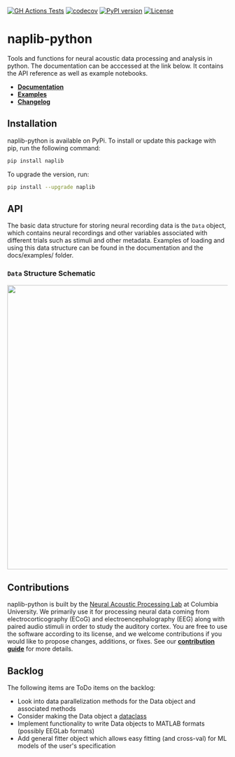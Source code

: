 [![GH Actions Tests](https://github.com/naplab/naplib-python/actions/workflows/python-package.yml/badge.svg)](https://github.com/naplab/naplib-python/actions)
[![codecov](https://codecov.io/gh/naplab/naplib-python/branch/main/graph/badge.svg)](https://codecov.io/gh/naplab/naplib-python)
[![PyPI version](https://badge.fury.io/py/naplib.svg)](https://badge.fury.io/py/naplib)
[![License](https://img.shields.io/github/license/naplab/naplib-python)](https://opensource.org/licenses/MIT)

# naplib-python
Tools and functions for neural acoustic data processing and analysis in python. The documentation can be acccessed at the link below. It contains the API reference as well as example notebooks.

- [**Documentation**](https://naplib-python.readthedocs.io/en/latest/index.html)
- [**Examples**](https://naplib-python.readthedocs.io/en/latest/examples/index.html)
- [**Changelog**](https://naplib-python.readthedocs.io/en/latest/changelog.html)

## Installation

naplib-python is available on PyPi. To install or update this package with pip, run the following command:

```bash
pip install naplib
```

To upgrade the version, run:

```bash
pip install --upgrade naplib
```

## API

The basic data structure for storing neural recording data is the ``Data`` object, which contains neural recordings and other variables associated with different trials such as stimuli and other metadata. Examples of loading and using this data structure can be found in the documentation and the docs/examples/ folder.

### ``Data`` Structure Schematic

<p align="center">
  <img width=650 src="docs/figures/naplib-python-data-figure.png" />
</p>

## Contributions

naplib-python is built by the [Neural Acoustic Processing Lab](http://naplab.ee.columbia.edu/) at Columbia University. We primarily use it for processing neural data coming from electrocorticography (ECoG) and electroencephalography (EEG) along with paired audio stimuli in order to study the auditory cortex. You are free to use the software according to its license, and we welcome contributions if you would like to propose changes, additions, or fixes. See our [**contribution guide**](https://naplib-python.readthedocs.io/en/latest/contributing.html) for more details.

## Backlog

The following items are ToDo items on the backlog:

- Look into data parallelization methods for the Data object and associated methods
- Consider making the Data object a [dataclass](https://docs.python.org/3/library/dataclasses.html)
- Implement functionality to write Data objects to MATLAB formats (possibly EEGLab formats)
- Add general fitter object which allows easy fitting (and cross-val) for ML models of the user's specification

